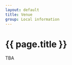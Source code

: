 ```yaml
---
layout: default
title: Venue
group: Local information
---
```


# {{ page.title }}
TBA

<!--<img src="{{ site.baseurl }}/images/ucla.jpg" align="right" width="300" alt="UCLA, Royce Hall" class="photo-right" />
SIGCOMM 2018 will take place on University of California, Los Angeles campus in [UCLA Meyer and Renee Luskin Conference Center](http://luskinconferencecenter.ucla.edu/) located in the heart of the campus.

You can download UCLA [the offline campus map](http://maps.ucla.edu/downloads/pdf/UCLA_Campus_Colored_Map.pdf) or access [the interactive map](http://maps.ucla.edu/campus/).

<div style="clear: both"></div>

## Getting to Conference Venue

The conference center is just 12 miles from Los Angeles Internation Airport (LAX).

Venue address:

  > UCLA Meyer & Renee Luskin Conference Center  
  > 425 Westwood Plaza  
  > Los Angeles 90095

[Google Maps Directions](https://www.google.com/maps/dir/Los+Angeles+International+Airport,+1+World+Way,+Los+Angeles,+CA+90045/425+Westwood+Plaza,+Los+Angeles,+CA+90095/@34.0051917,-118.4488899,13z/data=!4m13!4m12!1m5!1m1!1s0x80c2b0d213b24fb5:0x77a87b57698badf1!2m2!1d-118.40853!2d33.941589!1m5!1m1!1s0x80c2bc88a8fef1bb:0x9d3811ef974a159e!2m2!1d-118.4448196!2d34.0688039)
-->